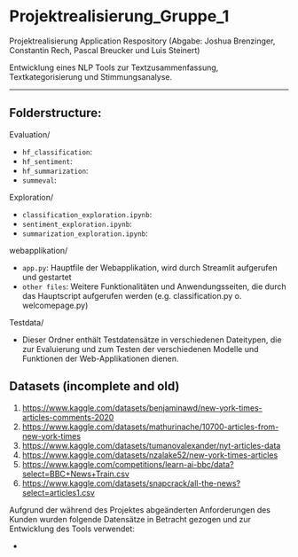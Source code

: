 # Projektrealisierung_Gruppe_1
Projektrealisierung Application Respository (Abgabe: Joshua Brenzinger, Constantin Rech, Pascal Breucker und Luis Steinert)

Entwicklung eines NLP Tools zur Textzusammenfassung, Textkategorisierung und Stimmungsanalyse.

---
## Folderstructure:

Evaluation/
  - `hf_classification`:
  - `hf_sentiment`:
  - `hf_summarization`:
  - `summeval`:

Exploration/
  - `classification_exploration.ipynb`:
  - `sentiment_exploration.ipynb`:
  - `summarization_exploration.ipynb`:

webapplikation/
  - `app.py`: Hauptfile der Webapplikation, wird durch Streamlit aufgerufen und gestartet
  - `other files`: Weitere Funktionalitäten und Anwendungsseiten, die durch das Hauptscript aufgerufen werden (e.g. classification.py o. welcomepage.py)

Testdata/
  - Dieser Ordner enthält Testdatensätze in verschiedenen Dateitypen, die zur Evaluierung und zum Testen der verschiedenen Modelle und Funktionen der Web-Applikationen dienen.

## Datasets (incomplete and old)

1. https://www.kaggle.com/datasets/benjaminawd/new-york-times-articles-comments-2020
2. https://www.kaggle.com/datasets/mathurinache/10700-articles-from-new-york-times
3. https://www.kaggle.com/datasets/tumanovalexander/nyt-articles-data
4. https://www.kaggle.com/datasets/nzalake52/new-york-times-articles
5. https://www.kaggle.com/competitions/learn-ai-bbc/data?select=BBC+News+Train.csv
6. https://www.kaggle.com/datasets/snapcrack/all-the-news?select=articles1.csv

Aufgrund der während des Projektes abgeänderten Anforderungen des Kunden wurden folgende Datensätze in Betracht gezogen und zur Entwicklung des Tools verwendet:

- 
